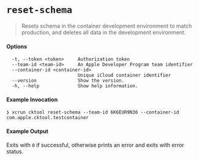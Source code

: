 # `reset-schema`
>  Resets schema in the container development environment to match production, and deletes all data in the development environment.

#### Options
```
  -t, --token <token>     Authorization token
  --team-id <team-id>     An Apple Developer Program team identifier
  --container-id <container-id>
                          Unique iCloud container identifier
  --version               Show the version.
  -h, --help              Show help information.
```

#### Example Invocation

```
❯ xcrun cktool reset-schema --team-id 6K6EUR9N36 --container-id com.apple.cktool.testcontainer
```

#### Example Output

Exits with `0` if successful, otherwise prints an error and exits with error status.
